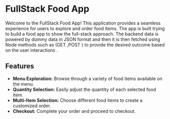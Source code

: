 # FullStack Food App

Welcome to the FullStack Food App! This application provides a seamless experience for users to explore and order food items.
The app is built trying to build a food app to show the  full-stack approach. The backend data is powered by dummy data in JSON format and then it is then fetched 
using Node methods such as (GET ,POST ) to provide the desired outcome based on the user interactions . 

## Features

- **Menu Exploration:** Browse through a variety of food items available on the menu.
- **Quantity Selection:** Easily adjust the quantity of each selected food item.
- **Multi-Item Selection:** Choose different food items to create a customized order.
- **Checkout:** Complete your order and proceed to checkout.

